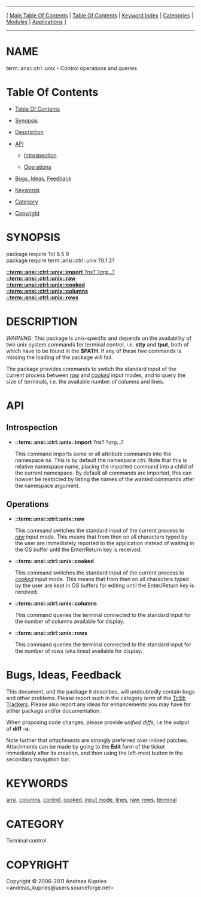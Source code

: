 
[//000000001]: # (term::ansi::ctrl::unix \- Terminal control)
[//000000002]: # (Generated from file 'ansi\_ctrlu\.man' by tcllib/doctools with format 'markdown')
[//000000003]: # (Copyright &copy; 2006\-2011 Andreas Kupries <andreas\_kupries@users\.sourceforge\.net>)
[//000000004]: # (term::ansi::ctrl::unix\(n\) 0\.1\.2 tcllib "Terminal control")

<hr> [ <a href="../../../../toc.md">Main Table Of Contents</a> &#124; <a
href="../../../toc.md">Table Of Contents</a> &#124; <a
href="../../../../index.md">Keyword Index</a> &#124; <a
href="../../../../toc0.md">Categories</a> &#124; <a
href="../../../../toc1.md">Modules</a> &#124; <a
href="../../../../toc2.md">Applications</a> ] <hr>

# NAME

term::ansi::ctrl::unix \- Control operations and queries

# <a name='toc'></a>Table Of Contents

  - [Table Of Contents](#toc)

  - [Synopsis](#synopsis)

  - [Description](#section1)

  - [API](#section2)

      - [Introspection](#subsection1)

      - [Operations](#subsection2)

  - [Bugs, Ideas, Feedback](#section3)

  - [Keywords](#keywords)

  - [Category](#category)

  - [Copyright](#copyright)

# <a name='synopsis'></a>SYNOPSIS

package require Tcl 8\.5 9  
package require term::ansi::ctrl::unix ?0\.1\.2?  

[__::term::ansi::ctrl::unix::import__ ?*ns*? ?*arg*\.\.\.?](#1)  
[__::term::ansi::ctrl::unix::raw__](#2)  
[__::term::ansi::ctrl::unix::cooked__](#3)  
[__::term::ansi::ctrl::unix::columns__](#4)  
[__::term::ansi::ctrl::unix::rows__](#5)  

# <a name='description'></a>DESCRIPTION

*WARNING*: This package is unix\-specific and depends on the availability of
two unix system commands for terminal control, i\.e\. __stty__ and
__tput__, both of which have to be found in the __$PATH__\. If any of
these two commands is missing the loading of the package will fail\.

The package provides commands to switch the standard input of the current
process between *[raw](\.\./\.\./\.\./\.\./index\.md\#raw)* and
*[cooked](\.\./\.\./\.\./\.\./index\.md\#cooked)* input modes, and to query the size
of terminals, i\.e\. the available number of columns and lines\.

# <a name='section2'></a>API

## <a name='subsection1'></a>Introspection

  - <a name='1'></a>__::term::ansi::ctrl::unix::import__ ?*ns*? ?*arg*\.\.\.?

    This command imports some or all attribute commands into the namespace
    *ns*\. This is by default the namespace *ctrl*\. Note that this is
    relative namespace name, placing the imported command into a child of the
    current namespace\. By default all commands are imported, this can howver be
    restricted by listing the names of the wanted commands after the namespace
    argument\.

## <a name='subsection2'></a>Operations

  - <a name='2'></a>__::term::ansi::ctrl::unix::raw__

    This command switches the standard input of the current process to
    *[raw](\.\./\.\./\.\./\.\./index\.md\#raw)* input mode\. This means that from
    then on all characters typed by the user are immediately reported to the
    application instead of waiting in the OS buffer until the Enter/Return key
    is received\.

  - <a name='3'></a>__::term::ansi::ctrl::unix::cooked__

    This command switches the standard input of the current process to
    *[cooked](\.\./\.\./\.\./\.\./index\.md\#cooked)* input mode\. This means that
    from then on all characters typed by the user are kept in OS buffers for
    editing until the Enter/Return key is received\.

  - <a name='4'></a>__::term::ansi::ctrl::unix::columns__

    This command queries the terminal connected to the standard input for the
    number of columns available for display\.

  - <a name='5'></a>__::term::ansi::ctrl::unix::rows__

    This command queries the terminal connected to the standard input for the
    number of rows \(aka lines\) available for display\.

# <a name='section3'></a>Bugs, Ideas, Feedback

This document, and the package it describes, will undoubtedly contain bugs and
other problems\. Please report such in the category *term* of the [Tcllib
Trackers](http://core\.tcl\.tk/tcllib/reportlist)\. Please also report any ideas
for enhancements you may have for either package and/or documentation\.

When proposing code changes, please provide *unified diffs*, i\.e the output of
__diff \-u__\.

Note further that *attachments* are strongly preferred over inlined patches\.
Attachments can be made by going to the __Edit__ form of the ticket
immediately after its creation, and then using the left\-most button in the
secondary navigation bar\.

# <a name='keywords'></a>KEYWORDS

[ansi](\.\./\.\./\.\./\.\./index\.md\#ansi),
[columns](\.\./\.\./\.\./\.\./index\.md\#columns),
[control](\.\./\.\./\.\./\.\./index\.md\#control),
[cooked](\.\./\.\./\.\./\.\./index\.md\#cooked), [input
mode](\.\./\.\./\.\./\.\./index\.md\#input\_mode),
[lines](\.\./\.\./\.\./\.\./index\.md\#lines), [raw](\.\./\.\./\.\./\.\./index\.md\#raw),
[rows](\.\./\.\./\.\./\.\./index\.md\#rows),
[terminal](\.\./\.\./\.\./\.\./index\.md\#terminal)

# <a name='category'></a>CATEGORY

Terminal control

# <a name='copyright'></a>COPYRIGHT

Copyright &copy; 2006\-2011 Andreas Kupries <andreas\_kupries@users\.sourceforge\.net>
